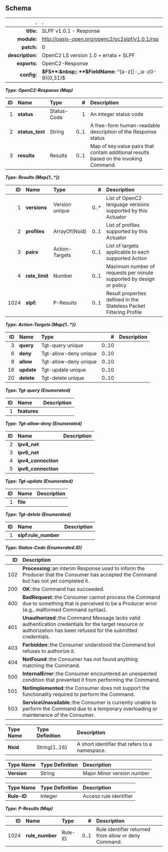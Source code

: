 <!-- Generated from schema\oc2slpf-v1.0.1_rsp.jadn, Mon Nov  4 15:03:31 2019-->
## Schema
| . | . |
| ---: | :--- |
| **title:** | SLPF v1.0.1 - Response |
| **module:** | http://oasis-open.org/openc2/oc2slpf/v1.0.1/rsp |
| **patch:** | 0 |
| **description:** | OpenC2 LS version 1.0 + errata + SLPF |
| **exports:** | OpenC2-Response |
| **config:** | **$FS**:&nbsp;: **$FieldName**:&nbsp;^[a-z][-_:a-z0-9]{0,31}$ |

**_Type: OpenC2-Response (Map)_**

| ID | Name | Type | # | Description |
| ---: | :--- | :--- | ---: | :--- |
| 1 | **status** | Status-Code | 1 | An integer status code |
| 2 | **status_text** | String | 0..1 | A free-form human-readable description of the Response status |
| 3 | **results** | Results | 0..1 | Map of key:value pairs that contain additional results based on the invoking Command. |

**_Type: Results (Map{1..*})_**

| ID | Name | Type | # | Description |
| ---: | :--- | :--- | ---: | :--- |
| 1 | **versions** | Version unique | 0..* | List of OpenC2 language versions supported by this Actuator |
| 2 | **profiles** | ArrayOf(Nsid) | 0..1 | List of profiles supported by this Actuator |
| 3 | **pairs** | Action-Targets | 0..1 | List of targets applicable to each supported Action |
| 4 | **rate_limit** | Number | 0..1 | Maximum number of requests per minute supported by design or policy |
| 1024 | **slpf:** | P-Results | 0..1 | Result properties defined in the Stateless Packet Filtering Profile |

**_Type: Action-Targets (Map{1..*})_**

| ID | Name | Type | # | Description |
| ---: | :--- | :--- | ---: | :--- |
| 3 | **query** | Tgt-query unique | 0..10 |  |
| 6 | **deny** | Tgt-allow-deny unique | 0..10 |  |
| 8 | **allow** | Tgt-allow-deny unique | 0..10 |  |
| 16 | **update** | Tgt-update unique | 0..10 |  |
| 20 | **delete** | Tgt-delete unique | 0..10 |  |

**_Type: Tgt-query (Enumerated)_**

| ID | Name | Description |
| ---: | :--- | :--- |
| 1 | **features** |  |

**_Type: Tgt-allow-deny (Enumerated)_**

| ID | Name | Description |
| ---: | :--- | :--- |
| 2 | **ipv4_net** |  |
| 3 | **ipv6_net** |  |
| 4 | **ipv4_connection** |  |
| 5 | **ipv6_connection** |  |

**_Type: Tgt-update (Enumerated)_**

| ID | Name | Description |
| ---: | :--- | :--- |
| 1 | **file** |  |

**_Type: Tgt-delete (Enumerated)_**

| ID | Name | Description |
| ---: | :--- | :--- |
| 1 | **slpf:rule_number** |  |

**_Type: Status-Code (Enumerated.ID)_**

| ID | Description |
| ---: | :--- |
| 102 | **Processing**::an interim Response used to inform the Producer that the Consumer has accepted the Command but has not yet completed it. |
| 200 | **OK**::the Command has succeeded. |
| 400 | **BadRequest**::the Consumer cannot process the Command due to something that is perceived to be a Producer error (e.g., malformed Command syntax). |
| 401 | **Unauthorized**::the Command Message lacks valid authentication credentials for the target resource or authorization has been refused for the submitted credentials. |
| 403 | **Forbidden**::the Consumer understood the Command but refuses to authorize it. |
| 404 | **NotFound**::the Consumer has not found anything matching the Command. |
| 500 | **InternalError**::the Consumer encountered an unexpected condition that prevented it from performing the Command. |
| 501 | **NotImplemented**::the Consumer does not support the functionality required to perform the Command. |
| 503 | **ServiceUnavailable**::the Consumer is currently unable to perform the Command due to a temporary overloading or maintenance of the Consumer. |


| Type Name | Type Definition | Description |
| :--- | :--- | :--- |
| **Nsid** | String{1..16} | A short identifier that refers to a namespace. |


| Type Name | Type Definition | Description |
| :--- | :--- | :--- |
| **Version** | String | Major.Minor version number |


| Type Name | Type Definition | Description |
| :--- | :--- | :--- |
| **Rule-ID** | Integer | Access rule identifier |

**_Type: P-Results (Map)_**

| ID | Name | Type | # | Description |
| ---: | :--- | :--- | ---: | :--- |
| 1024 | **rule_number** | Rule-ID | 0..1 | Rule identifier returned from allow or deny Command. |
